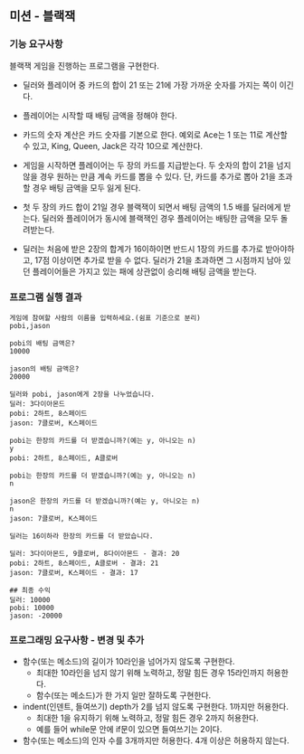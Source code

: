 ## 미션 - 블랙잭

### 기능 요구사항

블랙잭 게임을 진행하는 프로그램을 구현한다.

- 딜러와 플레이어 중 카드의 합이 21 또는 21에 가장 가까운 숫자를 가지는 쪽이 이긴다.

- 플레이어는 시작할 때 배팅 금액을 정해야 한다.

- 카드의 숫자 계산은 카드 숫자를 기본으로 한다. 예외로 Ace는 1 또는 11로 계산할 수 있고, King, Queen, Jack은 각각 10으로 계산한다.

- 게임을 시작하면 플레이어는 두 장의 카드를 지급받는다. 두 숫자의 합이 21을 넘지 않을 경우 원하는 만큼 계속 카드를 뽑을 수 있다. 단, 카드를 추가로 뽑아 21을 초과할 경우 배팅 금액을 모두 잃게 된다.

- 첫 두 장의 카드 합이 21일 경우 블랙잭이 되면서 배팅 금액의 1.5 배를 딜러에게 받는다. 딜러와 플레이어가 동시에 블랙잭인 경우 플레이어는 배팅한 금액을 모두 돌려받는다.

- 딜러는 처음에 받은 2장의 합계가 16이하이면 반드시 1장의 카드를 추가로 받아야하고, 17점 이상이면 추가로 받을 수 없다. 딜러가 21을 초과하면 그 시점까지 남아 있던 플레이어들은 가지고 있는 패에 상관없이 승리해 배팅 금액을 받는다.


### 프로그램 실행 결과

```
게임에 참여할 사람의 이름을 입력하세요.(쉼표 기준으로 분리)
pobi,jason

pobi의 배팅 금액은?
10000

jason의 배팅 금액은?
20000

딜러와 pobi, jason에게 2장을 나누었습니다.
딜러: 3다이아몬드
pobi: 2하트, 8스페이드
jason: 7클로버, K스페이드

pobi는 한장의 카드를 더 받겠습니까?(예는 y, 아니오는 n)
y
pobi: 2하트, 8스페이드, A클로버

pobi는 한장의 카드를 더 받겠습니까?(예는 y, 아니오는 n)
n

jason은 한장의 카드를 더 받겠습니까?(예는 y, 아니오는 n)
n
jason: 7클로버, K스페이드

딜러는 16이하라 한장의 카드를 더 받았습니다.

딜러: 3다이아몬드, 9클로버, 8다이아몬드 - 결과: 20
pobi: 2하트, 8스페이드, A클로버 - 결과: 21
jason: 7클로버, K스페이드 - 결과: 17

## 최종 수익
딜러: 10000
pobi: 10000
jason: -20000
```


### 프로그래밍 요구사항 - 변경 및 추가

- 함수(또는 메소드)의 길이가 10라인을 넘어가지 않도록 구현한다.
    - 최대한 10라인을 넘지 않기 위해 노력하고, 정말 힘든 경우 15라인까지 허용한다.
    - 함수(또는 메소드)가 한 가지 일만 잘하도록 구현한다.
- indent(인덴트, 들여쓰기) depth가 2를 넘지 않도록 구현한다. 1까지만 허용한다.
    - 최대한 1을 유지하기 위해 노력하고, 정말 힘든 경우 2까지 허용한다.
    - 예를 들어 while문 안에 if문이 있으면 들여쓰기는 2이다.
- 함수(또는 메소드)의 인자 수를 3개까지만 허용한다. 4개 이상은 허용하지 않는다.
